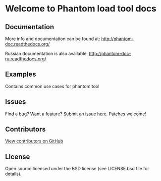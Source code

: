 Welcome to Phantom load tool docs
=================================

## Documentation
More info and documentation can be found at: http://phantom-doc.readthedocs.org/

Russian documentation is also available: http://phantom-doc-ru.readthedocs.org/

## Examples
Contains common use cases for phantom tool

## Issues
Find a bug? Want a feature? Submit an [issue
here](http://github.com/greggyNapalm/phantom_doc/issues). Patches welcome!

## Contributors
[View contributors on GitHub](https://github.com/greggyNapalm/phantom_doc/contributors>)

## License
Open source licensed under the BSD license (see LICENSE.bsd file for details).
